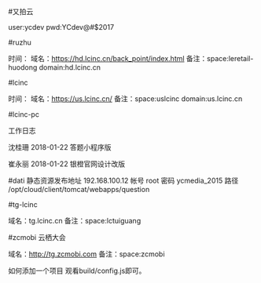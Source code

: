 #又拍云

user:ycdev
pwd:YCdev@#$2017
    
#ruzhu

时间：
域名：https://hd.lcinc.cn/back_point/index.html
备注：space:leretail-huodong
      domain:hd.lcinc.cn

#lcinc

时间：
域名：https://us.lcinc.cn/
备注：space:uslcinc
      domain:us.lcinc.cn
      
      
#lcinc-pc      

工作日志

沈桂珊
2018-01-22
答题小程序版

崔永丽
2018-01-22
银橙官网设计改版

#dati
静态资源发布地址 192.168.100.12
帐号            root
密码            ycmedia_2015
路径  /opt/cloud/client/tomcat/webapps/question


#tg-lcinc

域名：tg.lcinc.cn
备注：space:lctuiguang

#zcmobi 云栖大会

域名：http://tg.zcmobi.com
备注：space:zcmobi

如何添加一个项目
观看build/config.js即可。
